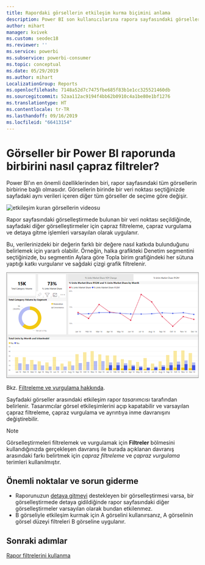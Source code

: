 ```yaml
---
title: Rapordaki görsellerin etkileşim kurma biçimini anlama
description: Power BI son kullanıcılarına rapora sayfasındaki görseller arasındaki etkileşimi açıklayan belge.
author: mihart
manager: kvivek
ms.custom: seodec18
ms.reviewer: ''
ms.service: powerbi
ms.subservice: powerbi-consumer
ms.topic: conceptual
ms.date: 05/29/2019
ms.author: mihart
LocalizationGroup: Reports
ms.openlocfilehash: 7148a52d7c7475fbe685f83b1e1cc325521460db
ms.sourcegitcommit: 52aa112ac9194f4bb62b0910c4a1be80e1bf1276
ms.translationtype: HT
ms.contentlocale: tr-TR
ms.lasthandoff: 09/16/2019
ms.locfileid: "66413154"
---
```

# <a name="how-visuals-cross-filter-each-other-in-a-power-bi-report"></a>Görseller bir Power BI raporunda birbirini nasıl çapraz filtreler?
Power BI'ın en önemli özelliklerinden biri, rapor sayfasındaki tüm görsellerin birbirine bağlı olmasıdır. Görsellerin birinde bir veri noktası seçtiğinizde sayfadaki aynı verileri içeren diğer tüm görseller de seçime göre değişir. 

![etkileşim kuran görsellerin videosu](media/end-user-interactions/interactions.gif)

Rapor sayfasındaki görselleştirmede bulunan bir veri noktası seçildiğinde, sayfadaki diğer görselleştirmeler için çapraz filtreleme, çapraz vurgulama ve detaya gitme işlemleri varsayılan olarak uygulanır. 

Bu, verilerinizdeki bir değerin farklı bir değere nasıl katkıda bulunduğunu belirlemek için yararlı olabilir. Örneğin, halka grafikteki Denetim segmentini seçtiğinizde, bu segmentin Aylara göre Topla birim grafiğindeki her sütuna yaptığı katkı vurgulanır ve sağdaki çizgi grafik filtrelenir.

![görsellerin etkileşimi görüntüsü](media/end-user-interactions/power-bi-interactions.png)

Bkz. [Filtreleme ve vurgulama hakkında](../power-bi-reports-filters-and-highlighting.md). 

Sayfadaki görseller arasındaki etkileşim rapor *tasarımcısı* tarafından belirlenir. Tasarımcılar görsel etkileşimlerini açıp kapatabilir ve varsayılan çapraz filtreleme, çapraz vurgulama ve ayrıntıya inme davranışını değiştirebilir. 
  
> [!NOTE]
> Görselleştirmeleri filtrelemek ve vurgulamak için **Filtreler**  bölmesini kullandığınızda gerçekleşen davranış ile burada açıklanan davranış arasındaki farkı belirtmek için *çapraz filtreleme* ve *çapraz vurgulama* terimleri kullanılmıştır.  

## <a name="considerations-and-troubleshooting"></a>Önemli noktalar ve sorun giderme
- Raporunuzun [detaya gitmeyi](../power-bi-visualization-drill-down.md) destekleyen bir görselleştirmesi varsa, bir görselleştirmede detaya gidildiğinde rapor sayfasındaki diğer görselleştirmeler varsayılan olarak bundan etkilenmez.     
- B görseliyle etkileşim kurmak için A görselini kullanırsanız, A görselinin görsel düzeyi filtreleri B görseline uygulanır.

## <a name="next-steps"></a>Sonraki adımlar
[Rapor filtrelerini kullanma](../power-bi-how-to-report-filter.md)
